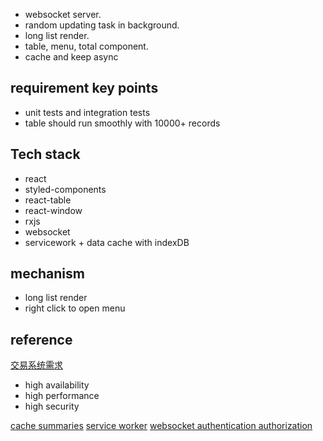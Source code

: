 - websocket server.
- random updating task in background.
- long list render.
- table, menu, total component.
- cache and keep async

## requirement key points

- unit tests and integration tests
- table should run smoothly with 10000+ records

## Tech stack

- react
- styled-components
- react-table
- react-window
- rxjs
- websocket
- servicework + data cache with indexDB

## mechanism

- long list render
- right click to open menu

## reference

[交易系统需求](https://houbb.github.io/2020/06/19/system-design-how-to-design-trade-system-01-first-sight#%E4%BA%A4%E6%98%93%E7%B3%BB%E7%BB%9F%E9%9C%80%E6%B1%82)

- high availability
- high performance
- high security

[cache summaries](https://juejin.cn/post/6844904106499260430#heading-19)
[service worker](https://pwa.alienzhou.com/3-rang-ni-de-webapp-li-xian-ke-yong#3.-ru-he-shi-yong-service-worker-shi-xian-li-xian-ke-yong-de-miao-kai-ying-yong)
[websocket authentication authorization](http://www.moye.me/2017/02/10/websocket-authentication-and-authorization/)
